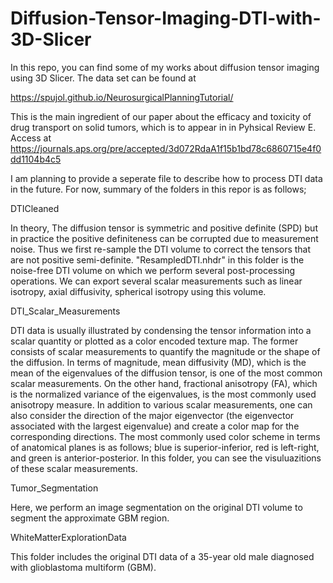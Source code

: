 # Diffusion-Tensor-Imaging-DTI-with-3D-Slicer
In this repo, you can find some of my works about diffusion tensor imaging using 3D Slicer.  The data set can be found at

https://spujol.github.io/NeurosurgicalPlanningTutorial/

This is the main ingredient of our paper about the efficacy and toxicity of drug transport on solid
tumors, which is to appear in in Pyhsical Review E. Access at 
https://journals.aps.org/pre/accepted/3d072RdaA1f15b1bd78c6860715e4f0dd1104b4c5

I am planning to provide a seperate file to describe how to process DTI data in the future. For now, summary of the folders in this repor is as follows;

DTICleaned

In theory, The diffusion tensor is symmetric and positive definite (SPD) but in practice the positive definiteness can be corrupted due to measurement noise. 
Thus we first re-sample the DTI volume to correct the tensors that are not positive semi-definite. "ResampledDTI.nhdr" in this folder is the noise-free
DTI volume on which we perform several post-processing operations. We can export several scalar measurements such as linear 
isotropy, axial diffusivity, spherical isotropy using this volume. 

DTI_Scalar_Measurements

DTI data is usually illustrated by condensing the tensor information into a scalar quantity or plotted as a color encoded texture map. 
The former consists of scalar measurements to quantify the magnitude or the shape of the diffusion. In terms of magnitude, mean diffusivity (MD), which is the mean of the eigenvalues of
the diffusion tensor, is one of the most common scalar measurements. On the other hand, fractional anisotropy (FA), which is the normalized variance of the eigenvalues, is the most
commonly used anisotropy measure. In addition to various scalar measurements, one can also consider the direction of the major eigenvector (the eigenvector associated with the largest
eigenvalue) and create a color map for the corresponding directions. The most commonly used color scheme in terms of anatomical planes is as follows; blue is superior-inferior, red
is left-right, and green is anterior-posterior. In this folder, you can see the visuluazitions of these scalar measurements.

Tumor_Segmentation

Here, we perform an image segmentation on the original DTI volume to segment the approximate GBM region. 

WhiteMatterExplorationData

This folder includes the original DTI data of a 35-year old male diagnosed with glioblastoma multiform (GBM). 
